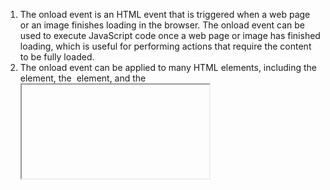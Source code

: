 1. The onload event is an HTML event that is triggered when a web page or an image finishes loading in the browser. The onload event can be used to execute JavaScript code once a web page or image has finished loading, which is useful for performing actions that require the content to be fully loaded.
2. The onload event can be applied to many HTML elements, including the <body> element, the <img> element, and the <iframe> element, among others. When an element with an onload event is loaded, the browser executes the associated JavaScript code.
```
  <img src="myimage.jpg" onload="myFunction()">
<script>
function myFunction() {
  alert("Image loaded successfully!");
}
</script>
```
3. In this example, the onload event is added to an <img> element, and the myFunction() function is executed once the image has finished loading. When the myFunction() function is executed, an alert box is displayed with the message "Image loaded successfully!".
4. The onload event is commonly used in web development to ensure that a page or image has finished loading before executing JavaScript code that depends on the loaded content.
  
